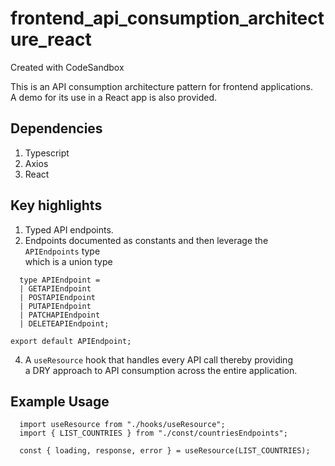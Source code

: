 # frontend_api_consumption_architecture_react
Created with CodeSandbox

This is an API consumption architecture pattern for frontend applications. <br>
A demo for its use in a React app is also provided.

## Dependencies
1. Typescript
2. Axios
3. React

## Key highlights
1. Typed API endpoints.
2. Endpoints documented as constants and then leverage the ` APIEndpoints` type <br>
which is a union type <br>
```
  type APIEndpoint =
  | GETAPIEndpoint
  | POSTAPIEndpoint
  | PUTAPIEndpoint
  | PATCHAPIEndpoint
  | DELETEAPIEndpoint;

export default APIEndpoint;
```
4. A `useResource` hook that handles every API call thereby providing <br> a DRY approach to API consumption
across the entire application.

## Example Usage
```
  import useResource from "./hooks/useResource";
  import { LIST_COUNTRIES } from "./const/countriesEndpoints";

  const { loading, response, error } = useResource(LIST_COUNTRIES);
```
